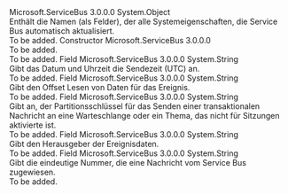 <Type Name="EventDataSystemPropertyNames" FullName="Microsoft.ServiceBus.Messaging.EventDataSystemPropertyNames">
  <TypeSignature Language="C#" Value="public sealed class EventDataSystemPropertyNames" />
  <TypeSignature Language="ILAsm" Value=".class public auto ansi sealed beforefieldinit EventDataSystemPropertyNames extends System.Object" />
  <TypeSignature Language="DocId" Value="T:Microsoft.ServiceBus.Messaging.EventDataSystemPropertyNames" />
  <TypeSignature Language="VB.NET" Value="Public NotInheritable Class EventDataSystemPropertyNames" />
  <TypeSignature Language="F#" Value="type EventDataSystemPropertyNames = class" />
  <AssemblyInfo>
    <AssemblyName>Microsoft.ServiceBus</AssemblyName>
    <AssemblyVersion>3.0.0.0</AssemblyVersion>
  </AssemblyInfo>
  <Base>
    <BaseTypeName>System.Object</BaseTypeName>
  </Base>
  <Interfaces />
  <Docs>
    <summary>Enthält die Namen (als Felder), der alle Systemeigenschaften, die Service Bus automatisch aktualisiert.</summary>
    <remarks>To be added.</remarks>
  </Docs>
  <Members>
    <Member MemberName=".ctor">
      <MemberSignature Language="C#" Value="public EventDataSystemPropertyNames ();" />
      <MemberSignature Language="ILAsm" Value=".method public hidebysig specialname rtspecialname instance void .ctor() cil managed" />
      <MemberSignature Language="DocId" Value="M:Microsoft.ServiceBus.Messaging.EventDataSystemPropertyNames.#ctor" />
      <MemberSignature Language="VB.NET" Value="Public Sub New ()" />
      <MemberType>Constructor</MemberType>
      <AssemblyInfo>
        <AssemblyName>Microsoft.ServiceBus</AssemblyName>
        <AssemblyVersion>3.0.0.0</AssemblyVersion>
      </AssemblyInfo>
      <Parameters />
      <Docs>
        <summary>To be added.</summary>
        <remarks>To be added.</remarks>
      </Docs>
    </Member>
    <Member MemberName="EnqueuedTimeUtc">
      <MemberSignature Language="C#" Value="public const string EnqueuedTimeUtc;" />
      <MemberSignature Language="ILAsm" Value=".field public static literal string EnqueuedTimeUtc" />
      <MemberSignature Language="DocId" Value="F:Microsoft.ServiceBus.Messaging.EventDataSystemPropertyNames.EnqueuedTimeUtc" />
      <MemberSignature Language="VB.NET" Value="Public Const EnqueuedTimeUtc As String " />
      <MemberSignature Language="F#" Value="val mutable EnqueuedTimeUtc : string" Usage="Microsoft.ServiceBus.Messaging.EventDataSystemPropertyNames.EnqueuedTimeUtc" />
      <MemberType>Field</MemberType>
      <AssemblyInfo>
        <AssemblyName>Microsoft.ServiceBus</AssemblyName>
        <AssemblyVersion>3.0.0.0</AssemblyVersion>
      </AssemblyInfo>
      <ReturnValue>
        <ReturnType>System.String</ReturnType>
      </ReturnValue>
      <Docs>
        <summary>Gibt das Datum und Uhrzeit die Sendezeit (UTC) an.</summary>
        <remarks>To be added.</remarks>
      </Docs>
    </Member>
    <Member MemberName="Offset">
      <MemberSignature Language="C#" Value="public const string Offset;" />
      <MemberSignature Language="ILAsm" Value=".field public static literal string Offset" />
      <MemberSignature Language="DocId" Value="F:Microsoft.ServiceBus.Messaging.EventDataSystemPropertyNames.Offset" />
      <MemberSignature Language="VB.NET" Value="Public Const Offset As String " />
      <MemberSignature Language="F#" Value="val mutable Offset : string" Usage="Microsoft.ServiceBus.Messaging.EventDataSystemPropertyNames.Offset" />
      <MemberType>Field</MemberType>
      <AssemblyInfo>
        <AssemblyName>Microsoft.ServiceBus</AssemblyName>
        <AssemblyVersion>3.0.0.0</AssemblyVersion>
      </AssemblyInfo>
      <ReturnValue>
        <ReturnType>System.String</ReturnType>
      </ReturnValue>
      <Docs>
        <summary>Gibt den Offset Lesen von Daten für das Ereignis.</summary>
        <remarks>To be added.</remarks>
      </Docs>
    </Member>
    <Member MemberName="PartitionKey">
      <MemberSignature Language="C#" Value="public const string PartitionKey;" />
      <MemberSignature Language="ILAsm" Value=".field public static literal string PartitionKey" />
      <MemberSignature Language="DocId" Value="F:Microsoft.ServiceBus.Messaging.EventDataSystemPropertyNames.PartitionKey" />
      <MemberSignature Language="VB.NET" Value="Public Const PartitionKey As String " />
      <MemberSignature Language="F#" Value="val mutable PartitionKey : string" Usage="Microsoft.ServiceBus.Messaging.EventDataSystemPropertyNames.PartitionKey" />
      <MemberType>Field</MemberType>
      <AssemblyInfo>
        <AssemblyName>Microsoft.ServiceBus</AssemblyName>
        <AssemblyVersion>3.0.0.0</AssemblyVersion>
      </AssemblyInfo>
      <ReturnValue>
        <ReturnType>System.String</ReturnType>
      </ReturnValue>
      <Docs>
        <summary>Gibt an, der Partitionsschlüssel für das Senden einer transaktionalen Nachricht an eine Warteschlange oder ein Thema, das nicht für Sitzungen aktivierte ist.</summary>
        <remarks>To be added.</remarks>
      </Docs>
    </Member>
    <Member MemberName="Publisher">
      <MemberSignature Language="C#" Value="public const string Publisher;" />
      <MemberSignature Language="ILAsm" Value=".field public static literal string Publisher" />
      <MemberSignature Language="DocId" Value="F:Microsoft.ServiceBus.Messaging.EventDataSystemPropertyNames.Publisher" />
      <MemberSignature Language="VB.NET" Value="Public Const Publisher As String " />
      <MemberSignature Language="F#" Value="val mutable Publisher : string" Usage="Microsoft.ServiceBus.Messaging.EventDataSystemPropertyNames.Publisher" />
      <MemberType>Field</MemberType>
      <AssemblyInfo>
        <AssemblyName>Microsoft.ServiceBus</AssemblyName>
        <AssemblyVersion>3.0.0.0</AssemblyVersion>
      </AssemblyInfo>
      <ReturnValue>
        <ReturnType>System.String</ReturnType>
      </ReturnValue>
      <Docs>
        <summary>Gibt den Herausgeber der Ereignisdaten.</summary>
        <remarks>To be added.</remarks>
      </Docs>
    </Member>
    <Member MemberName="SequenceNumber">
      <MemberSignature Language="C#" Value="public const string SequenceNumber;" />
      <MemberSignature Language="ILAsm" Value=".field public static literal string SequenceNumber" />
      <MemberSignature Language="DocId" Value="F:Microsoft.ServiceBus.Messaging.EventDataSystemPropertyNames.SequenceNumber" />
      <MemberSignature Language="VB.NET" Value="Public Const SequenceNumber As String " />
      <MemberSignature Language="F#" Value="val mutable SequenceNumber : string" Usage="Microsoft.ServiceBus.Messaging.EventDataSystemPropertyNames.SequenceNumber" />
      <MemberType>Field</MemberType>
      <AssemblyInfo>
        <AssemblyName>Microsoft.ServiceBus</AssemblyName>
        <AssemblyVersion>3.0.0.0</AssemblyVersion>
      </AssemblyInfo>
      <ReturnValue>
        <ReturnType>System.String</ReturnType>
      </ReturnValue>
      <Docs>
        <summary>Gibt die eindeutige Nummer, die eine Nachricht vom Service Bus zugewiesen.</summary>
        <remarks>To be added.</remarks>
      </Docs>
    </Member>
  </Members>
</Type>